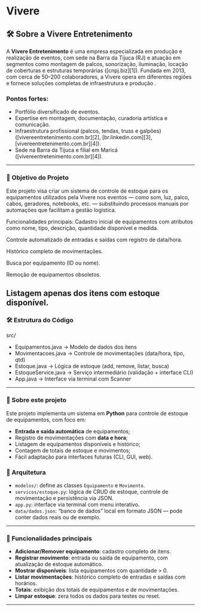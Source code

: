 # Vivere
## 🛠️ Sobre a Vivere Entretenimento

A **Vivere Entretenimento** é uma empresa especializada em produção e realização de eventos, com sede na Barra da Tijuca (RJ) e atuação em segmentos como montagem de palcos, sonorização, iluminação, locação de coberturas e estruturas temporárias ([cnpj.biz][1]). Fundada em 2013, com cerca de 50–200 colaboradores, a Vivere opera em diferentes regiões e fornece soluções completas de infraestrutura e produção .

### Pontos fortes:

* Portfólio diversificado de eventos.
* Expertise em montagem, documentação, curadoria artística e comunicação.
* Infraestrutura profissional (palcos, tendas, truss e galpões) ([vivereentretenimento.com.br][2], [br.linkedin.com][3], [vivereentretenimento.com.br][4]).
* Sede na Barra da Tijuca e filial em Maricá ([vivereentretenimento.com.br][4]).

---
### 🎯 Objetivo do Projeto
Este projeto visa criar um sistema de controle de estoque para os equipamentos utilizados pela Vivere nos eventos — como som, luz, palco, cabos, geradores, notebooks, etc. — substituindo processos manuais por automações que facilitam a gestão logística.

Funcionalidades principais:
Cadastro inicial de equipamentos com atributos como nome, tipo, descrição, quantidade disponível e medida.

Controle automatizado de entradas e saídas com registro de data/hora.

Histórico completo de movimentações.

Busca por equipamento (ID ou nome).

Remoção de equipamentos obsoletos.

Listagem apenas dos itens com estoque disponível.
---
### 🛠️ Estrutura do Código
src/
* Equipamentos.java          -> Modelo de dados dos itens
* Movimentacoes.java         -> Controle de movimentações (data/hora, tipo, qtd)
* Estoque.java               -> Lógica de estoque (add, remove, listar, busca)
* EstoqueService.java        -> Serviço intermediário (validação + interface CLI)
* App.java                   -> Interface via terminal com Scanner
---
### 🚀 Sobre este projeto

Este projeto implementa um sistema em **Python** para controle de estoque de equipamentos, com foco em:

* **Entrada e saída automática** de equipamentos;
* Registro de movimentações com **data e hora**;
* Listagem de equipamentos disponíveis e histórico;
* Contagem de totais de estoque e movimentos;
* Fácil adaptação para interfaces futuras (CLI, GUI, web).

### 🧩 Arquitetura

* `modelos/`: define as classes `Equipamento` e `Movimento`.
* `servicos/estoque.py`: lógica de CRUD de estoque, controle de movimentação e persistência via JSON.
* `app.py`: interface via terminal com menu interativo.
* `data/dados.json`: “banco de dados” local em formato JSON — pode conter dados reais ou de exemplo.

---

### 📘 Funcionalidades principais

* **Adicionar/Remover equipamento**: cadastro completo de itens.
* **Registrar movimento**: entrada ou saída de equipamento, com atualização de estoque automático.
* **Mostrar disponíveis**: lista equipamentos com quantidade > 0.
* **Listar movimentações**: histórico completo de entradas e saídas com horários.
* **Totais**: exibição dos totais de equipamentos e de movimentações.
* **Limpar estoque**: zera todos os dados para testes ou reset.

---



